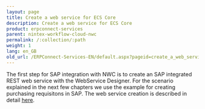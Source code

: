 ```yaml
---
layout: page
title: Create a web service for ECS Core
description: Create a web service for ECS Core
product: erpconnect-services
parent: nintex-workflow-cloud-nwc
permalink: /:collection/:path
weight: 1
lang: en_GB
old_url: /ERPConnect-Services-EN/default.aspx?pageid=create_a_web_service_for_ecs_core
---
```


The first step for SAP integration with NWC is to create an SAP integrated REST web service with the WebService Designer.
For the scenario explained in the next few chapters we use the example for creating purchasing requisitons in SAP. The web service creation is described in detail [here](../../ecs-core/webservice-designer/rest-web-services).
